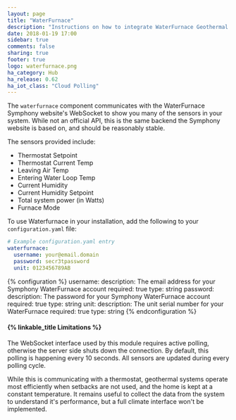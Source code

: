 ```yaml
---
layout: page
title: "WaterFurnace"
description: "Instructions on how to integrate WaterFurnace Geothermal System into Home Assistant."
date: 2018-01-19 17:00
sidebar: true
comments: false
sharing: true
footer: true
logo: waterfurnace.png
ha_category: Hub
ha_release: 0.62
ha_iot_class: "Cloud Polling"
---
```


The `waterfurnace` component communicates with the WaterFurnace
Symphony website's WebSocket to show you many of the sensors in your
system. While not an official API, this is the same backend the
Symphony website is based on, and should be reasonably stable.

The sensors provided include:
 - Thermostat Setpoint
 - Thermostat Current Temp
 - Leaving Air Temp
 - Entering Water Loop Temp
 - Current Humidity
 - Current Humidity Setpoint
 - Total system power (in Watts)
 - Furnace Mode

To use Waterfurnace in your installation, add the following to your `configuration.yaml` file:

```yaml
# Example configuration.yaml entry
waterfurnace:
  username: your@email.domain
  password: secr3tpassword
  unit: 0123456789AB
```

{% configuration %}
username:
    description: The email address for your Symphony WaterFurnace account
    required: true
    type: string
password:
    description: The password for your Symphony WaterFurnace account
    required: true
    type: string
unit:
    description: The unit serial number for your WaterFurnace
    required: true
    type: string
{% endconfiguration %}


#### {% linkable_title Limitations %}

The WebSocket interface used by this module requires active polling,
otherwise the server side shuts down the connection. By default, this
polling is happening every 10 seconds. All sensors are updated during
every polling cycle.

While this is communicating with a thermostat, geothermal systems
operate most efficiently when setbacks are not used, and the home is
kept at a constant temperature. It remains useful to collect the data
from the system to understand it's performance, but a full climate
interface won't be implemented.
